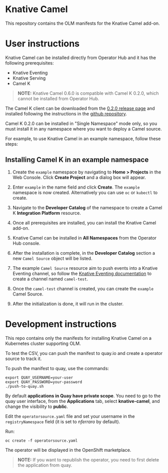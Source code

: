 # Knative Camel

This repository contains the OLM manifests for the Knative Camel add-on.

# User instructions

Knative Camel can be installed directly from Operator Hub and it has the following prerequisites:

- Knative Eventing
- Knative Serving
- Camel K

>**NOTE:** Knative Camel 0.6.0 is compatible with Camel K 0.2.0, which cannot be installed from Operator Hub.

The Camel K client can be downloaded from the [0.2.0 release page](https://github.com/apache/camel-k/releases/tag/0.2.0) and installed following the instructions in the [github repository](https://github.com/apache/camel-k#installation).
  
Camel K 0.2.0 can be installed in "Single Namespace" mode only, so you must install it in any namespace where you want to deploy a Camel source.

For example, to use Knative Camel in an example namespace, follow these steps:

## Installing Camel K in an example namespace

1. Create the `example` namespace by navigating to **Home > Projects** in the Web Console. Click **Create Project** and a dialog box will appear.

1. Enter `example` in the name field and click **Create**. The `example` namespace is now created. Alternatively you can use `oc` or `kubectl` to create.

1. Navigate to the **Developer Catalog** of the namespace to create a Camel K **Integration Platform** resource.

1. Once all prerequisites are installed, you can install the Knative Camel add-on.

1. Knative Camel can be installed in **All Namespaces** from the Operator Hub console.

1. After the installation is complete, in the **Developer Catalog** section a new `Camel Source` object will be listed.

1. The example `Camel Source` resource aim to push events into a Knative Eventing channel, 
so follow the [Knative Eventing documentation](https://knative.dev/docs/eventing/channels/default-channels/) to create a channel named `camel-test`.

1. Once the `camel-test` channel is created, you can create the `example` Camel Source.

1. After the initialization is done, it will run in the cluster.

# Development instructions

This repo contains only the manifests for installing Knative Camel on a Kubernetes cluster supporting OLM.

To test the CSV, you can push the manifest to quay.io and create a operator source to track it.

To push the manifest to quay, use the commands:
```
export QUAY_USERNAME=your-user
export QUAY_PASSWORD=your-password
./push-to-quay.sh
```

By default **applications in Quay have private scope**. You need to go to the quay user interface, from the **Applications** tab, select **knative-camel**,  and change the visibility to **public**.

Edit the `operatorsource.yaml` file and set your username in the `registryNamespace` field (it is set to *nferraro* by default).

Run:
```
oc create -f operatorsource.yaml
```

The operator will be displayed in the OpenShift marketplace.

>**NOTE:** If you want to republish the operator, you need to first delete the application from quay.
